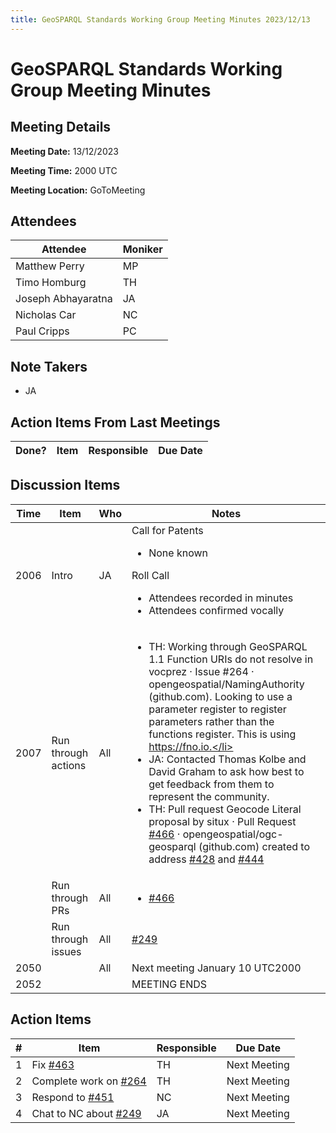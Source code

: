 ```yaml
---
title: GeoSPARQL Standards Working Group Meeting Minutes 2023/12/13
---
```

# GeoSPARQL Standards Working Group Meeting Minutes
## Meeting Details
**Meeting Date:** 13/12/2023

**Meeting Time:** 2000 UTC

**Meeting Location:** GoToMeeting  

## Attendees
| Attendee | Moniker |
| ---- | ---- |
| Matthew Perry | MP |
| Timo Homburg | TH |
| Joseph Abhayaratna | JA |
| Nicholas Car | NC |
| Paul Cripps | PC |

## Note Takers
- JA

## Action Items From Last Meetings
| Done? | Item | Responsible | Due Date |
| ---- | ---- | ---- | --- |

## Discussion Items
| Time | Item | Who | Notes |
| ---- | ---- | ---- | ---- |
| 2006 | Intro | JA | Call for Patents<ul><li>None known</li></ul>Roll Call<ul><li>Attendees recorded in minutes</li><li>Attendees confirmed vocally</li></ul> |
| 2007 | Run through actions | All | <ul><li>TH: Working through GeoSPARQL 1.1 Function URIs do not resolve in vocprez · Issue #264 · opengeospatial/NamingAuthority (github.com). Looking to use a parameter register to register parameters rather than the functions register. This is using https://fno.io.</li><li>JA: Contacted Thomas Kolbe and David Graham to ask how best to get feedback from them to represent the community.</li><li>TH: Pull request Geocode Literal proposal by situx · Pull Request [#466](https://github.com/opengeospatial/ogc-geosparql/pull/466) · opengeospatial/ogc-geosparql (github.com) created to address [#428](https://github.com/opengeospatial/ogc-geosparql/issues/428) and [#444](https://github.com/opengeospatial/ogc-geosparql/issues/444)</li></ul> |
| <br/> | Run through PRs | All | <ul><li>[#466](https://github.com/opengeospatial/ogc-geosparql/pull/466)</li></ul> |
| <br/> | Run through issues | All | [#249](https://github.com/opengeospatial/ogc-geosparql/issues/249)  |
| 2050 | | All | Next meeting January 10 UTC2000 |
| 2052 | | | MEETING ENDS |

## Action Items
| \# | Item | Responsible | Due Date |
| ---- | ---- | ---- | ---- |
| <span name="action_1">1</span> | Fix [#463](https://github.com/opengeospatial/ogc-geosparql/issues/463) | TH | Next Meeting |
| <span name="action_2">2</span> | Complete work on [#264](https://github.com/opengeospatial/ogc-geosparql/issues/264) | TH | Next Meeting |
| <span name="action_3">3</span> | Respond to [#451](https://github.com/opengeospatial/ogc-geosparql/issues/451) | NC | Next Meeting |
| <span name="action_4">4</span> | Chat to NC about  [#249](https://github.com/opengeospatial/ogc-geosparql/issues/249) | JA | Next Meeting |
